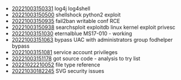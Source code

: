 - [20221003150331](/zet/20221003150331/README.md) log4j log4shell
- [20221003150500](/zet/20221003150500/README.md) shellshock python2 exploit
- [20221003150935](/zet/20221003150935/README.md) fail2ban writable conf RCE
- [20221003150938](/zet/20221003150938/README.md) searchsploit exploitdb linux kernel exploit privesc
- [20221003151030](/zet/20221003151030/README.md) eternalblue MS17-010 - working
- [20221003151063](/zet/20221003151063/README.md) bypass UAC with administrators group fodhelper bypass
- [20221003151081](/zet/20221003151081/README.md) service account privileges
- [20221003151178](/zet/20221003151178/README.md) got source code - analysis to try list
- [20221022210052](/zet/20221022210052/README.md) file type reference
- [20221030182245](/zet/20221030182245/README.md) SVG security issues
